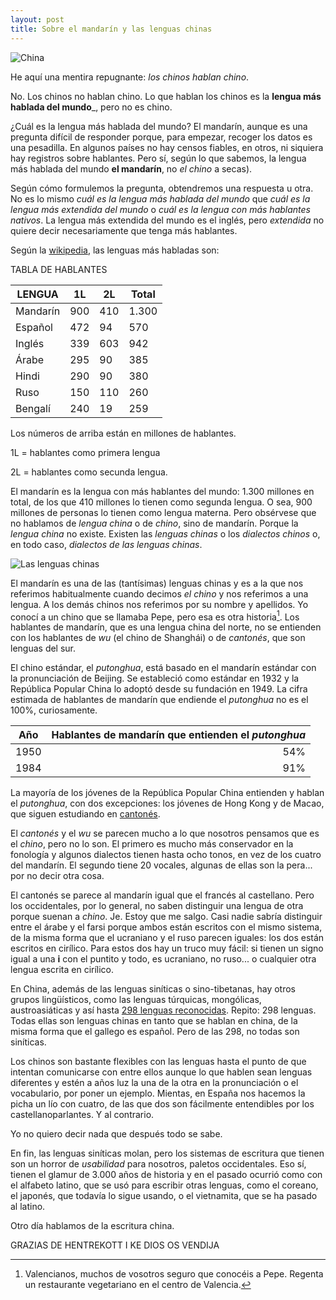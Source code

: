 ```yaml
---
layout: post
title: Sobre el mandarín y las lenguas chinas
---
```


![China](https://static.pexels.com/photos/2950/lamp-traditional-asia-china.jpg 
) 
 
He aquí una mentira repugnante: _los chinos hablan chino_.  
 
No. Los chinos no hablan chino. Lo que hablan los chinos es la __lengua más hablada del mundo___, pero no es chino.  
 
¿Cuál es la lengua más hablada del mundo? El mandarín, aunque es una pregunta difícil de responder porque, para empezar, recoger los datos es una pesadilla. En algunos países no hay censos fiables, en otros, ni siquiera hay registros sobre hablantes. Pero sí, según lo que sabemos, la lengua más hablada del mundo __el mandarín__, no _el chino_ a secas). 
 
Según cómo formulemos la pregunta, obtendremos una respuesta u otra. No es lo mismo _cuál es la lengua más hablada del mundo_ que _cuál es la lengua más extendida del mundo_ o _cuál es la lengua con más hablantes nativos_. La lengua más extendida del mundo es el inglés, pero _extendida_ no quiere decir necesariamente que tenga más hablantes.   
 
Según la [wikipedia](https://en.wikipedia.org/wiki/List_of_languages_by_total_number_of_speakers), las lenguas más habladas son:  
 
TABLA DE HABLANTES 
 
|LENGUA|1L |2L | Total| 
|---|---|---|---| 
| Mandarín | 900 | 410 | 1.300|  
|Español | 472 | 94 | 570| 
|Inglés | 339 | 603 | 942 | 
|Árabe | 295 | 90 | 385 | 
|Hindi | 290 | 90 | 380 | 
|Ruso| 150 | 110 | 260 
|Bengalí | 240 | 19 | 259 | 
 
Los números de arriba están en millones de hablantes.  
 
1L = hablantes como primera lengua 
 
2L = hablantes como secunda lengua.  
 
El mandarín es la lengua con más hablantes del mundo: 1.300 millones en total, de los que 410 millones lo tienen como segunda lengua. O sea, 900 millones de personas lo tienen como lengua materna. Pero obsérvese que no hablamos de _lengua china_ o de _chino_, sino de mandarín. Porque la _lengua china_ no existe. Existen las _lenguas chinas_ o los _dialectos chinos_ o, en todo caso, _dialectos de las lenguas chinas_.  
 
![Las lenguas chinas](https://upload.wikimedia.org/wikipedia/commons/a/a9/Map_of_sinitic_languages_full-en.svg) 
 
El mandarín es una de las (tantísimas) lenguas chinas y es a la que nos referimos habitualmente cuando decimos _el chino_ y nos referimos a una lengua. A los demás chinos nos referimos por su nombre y apellidos. Yo conocí a un chino que se llamaba Pepe, pero esa es otra historia[^1]. Los hablantes de mandarín, que es una lengua china del norte, no se entienden con los hablantes de _wu_ (el chino de Shanghái) o de _cantonés_, que son lenguas del sur.  
 
[^1]: Valencianos, muchos de vosotros seguro que conocéis a Pepe. Regenta un restaurante vegetariano en el centro de Valencia.  
 
El chino estándar, el _putonghua_, está basado en el mandarín estándar con la pronunciación de Beijing. Se estableció como estándar en 1932 y la República Popular China lo adoptó desde su fundación en 1949. La cifra estimada de hablantes de mandarín que endiende el _putonghua_ no es el 100%, curiosamente.  
 
|Año| Hablantes de mandarín que entienden el _putonghua_| 
|----|----:| 
|1950 | 54%| 
|1984 | 91% | 
 
La mayoría de los jóvenes de la República Popular China entienden y hablan el _putonghua_, con dos excepciones: los jóvenes de Hong Kong y de Macao, que siguen estudiando en [cantonés](https://es.wikipedia.org/wiki/Chino_cantonés).    
 
El _cantonés_ y el _wu_ se parecen mucho a lo que nosotros pensamos que es el _chino_, pero no lo son. El primero es mucho más conservador en la fonología y algunos dialectos tienen hasta ocho tonos, en vez de los cuatro del mandarín. El segundo tiene 20 vocales, algunas de ellas son la pera... por no decir otra cosa.  
 
El cantonés se parece al mandarín igual que el francés al castellano. Pero los occidentales, por lo general, no saben distinguir una lengua de otra porque suenan a _chino_. Je. Estoy que me salgo. Casi nadie sabría distinguir entre el árabe y el farsi porque ambos están escritos con el mismo sistema, de la misma forma que el ucraniano y el ruso parecen iguales: los dos están escritos en cirílico. Para estos dos hay un truco muy fácil: si tienen un signo igual a una __i__ con el puntito y todo, es ucraniano, no ruso... o cualquier otra lengua escrita en cirílico.  
 
En China, además de las lenguas siníticas o sino-tibetanas, hay otros grupos lingüísticos, como las lenguas túrquicas, mongólicas, austroasiáticas y así hasta [298 lenguas reconocidas](https://www.ethnologue.com/country/CN). Repito: 298 lenguas. Todas ellas son lenguas chinas en tanto que se hablan en china, de la misma forma que el gallego es español. Pero de las 298, no todas son siníticas.  
 
Los chinos son bastante flexibles con las lenguas hasta el punto de que intentan comunicarse con entre ellos aunque lo que hablen sean lenguas diferentes y estén a años luz la una de la otra en la pronunciación o el vocabulario, por poner un ejemplo. Mientas, en España nos hacemos la picha un lío con cuatro, de las que dos son fácilmente entendibles por los castellanoparlantes. Y al contrario. 
 
Yo no quiero decir nada que después todo se sabe.  
 
En fin, las lenguas siníticas molan, pero los sistemas de escritura que tienen son un horror de _usabilidad_ para nosotros, paletos occidentales. Eso sí, tienen el glamur de 3.000 años de historia y en el pasado ocurrió como con el alfabeto latino, que se usó para escribir otras lenguas, como el coreano, el japonés, que todavía lo sigue usando, o el vietnamita, que se ha pasado al latino.  
 
Otro día hablamos de la escritura china.  
 
GRAZIAS DE HENTREKOTT I KE DIOS OS VENDIJA 
